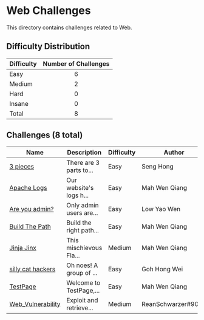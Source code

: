 # Web Challenges
This directory contains challenges related to Web.

## Difficulty Distribution
| Difficulty | Number of Challenges |
| ---------- |:--------------------:|
| Easy | 6 |
| Medium | 2 |
| Hard | 0 |
| Insane | 0 |
| Total | 8 |

## Challenges (8 total)
| Name | Description | Difficulty | Author |
| ---- | ----------- | ---------- | ------ |
| [3 pieces](<./3 pieces>) | There are 3 parts to... | Easy | Seng Hong |
| [Apache Logs](<./Apache Logs>) | Our website's logs h... | Easy | Mah Wen Qiang |
| [Are you admin?](<./Are you admin>) | Only admin users are... | Easy | Low Yao Wen |
| [Build The Path](<./Build The Path>) | Build the right path... | Easy | Mah Wen Qiang |
| [Jinja Jinx](<./Jinja Jinx>) | This mischievous Fla... | Medium | Mah Wen Qiang |
| [silly cat hackers](<./silly cat hackers>) | Oh noes! A group of ... | Easy | Goh Hong Wei |
| [TestPage](<./TestPage>) | Welcome to TestPage,... | Easy | Mah Wen Qiang |
| [Web_Vulnerability](<./Web_Vulnerability>) | Exploit and retrieve... | Medium | ReanSchwarzer#9029 |

